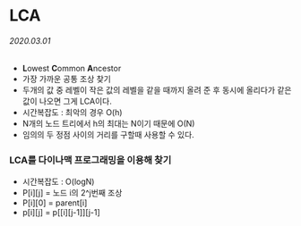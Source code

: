 # LCA

###### 2020.03.01

- **L**owest **C**ommon **A**ncestor
- 가장 가까운 공통 조상 찾기
- 두개의 값 중 레벨이 작은 값의 레벨을 같을 때까지 올려 준 후 동시에 올리다가 같은 값이 나오면 그게 LCA이다.
- 시간복잡도 : 최악의 경우 O(h)
- N개의 노드 트리에서 h의 최대는 N이기 때문에 O(N)
- 임의의 두 정점 사이의 거리를 구할때 사용할 수 있다.

### LCA를 다이나맥 프로그래밍을 이용해 찾기
- 시간복잡도 : O(logN)
- P[i][j] = 노드 i의 2^j번째 조상
- P[i][0] = parent[i]
- p[i][j] = p[[i][j-1]][j-1]